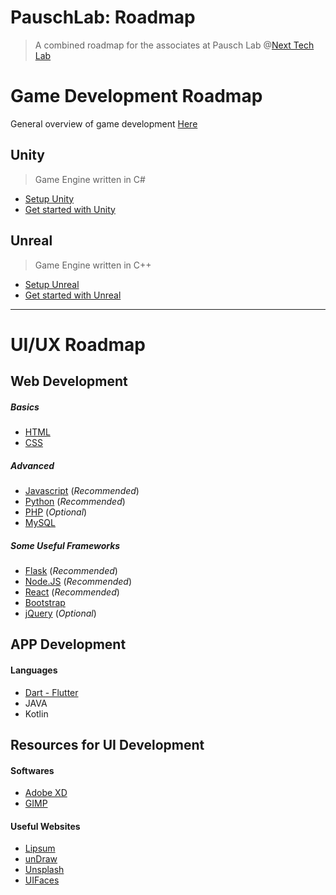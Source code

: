 # PauschLab: Roadmap
> A combined roadmap for the associates at Pausch Lab @[Next Tech Lab](https://nextech.io/home)
# Game Development Roadmap
General overview of game development [Here](https://www.geeksforgeeks.org/how-to-get-started-with-game-development)
## Unity
> Game Engine written in C#

- [Setup Unity](https://youtu.be/iWrmGA4LGms)
- [Get started with Unity](https://www.youtube.com/c/Brackeys)

## Unreal
> Game Engine written in C++

- [Setup Unreal](https://youtu.be/6Uy2R0yeN8M)
- [Get started with Unreal](https://www.youtube.com/user/VirtusEdu)


<hr>

# UI/UX Roadmap


## Web Development
##### Basics
- [HTML](https://www.w3schools.com/html/default.asp)
- [CSS](https://www.w3schools.com/css/default.asp)
##### Advanced
- [Javascript](https://www.w3schools.com/js/default.asp) (*Recommended*) 
- [Python](https://www.w3schools.com/python/default.asp) (*Recommended*)
- [PHP](https://www.w3schools.com/php/default.asp) (*Optional*)
- [MySQL](https://www.w3schools.com/sql/default.asp)

##### Some Useful Frameworks
- [Flask](https://www.tutorialspoint.com/flask/index.htm) (*Recommended*)
- [Node.JS](https://www.w3schools.com/nodejs/) (*Recommended*)
- [React](https://reactjs.org/tutorial/tutorial.html) (*Recommended*)
- [Bootstrap](https://www.w3schools.com/bootstrap4/default.asp)
- [jQuery](https://www.w3schools.com/jquery/default.asp) (*Optional*)

## APP Development

#### Languages

- [Dart - Flutter](https://www.udemy.com/course/free-flutter-beginner-tutorial-build-own-app/)
- JAVA
- Kotlin

## Resources for UI Development

#### Softwares
- [Adobe XD](https://www.adobe.com/in/products/xd.html)
- [GIMP](https://www.gimp.org/downloads/)

#### Useful Websites
- [Lipsum](https://www.lipsum.com/)
- [unDraw](https://undraw.co/)
- [Unsplash](https://unsplash.com)
- [UIFaces](https://uifaces.co/)
